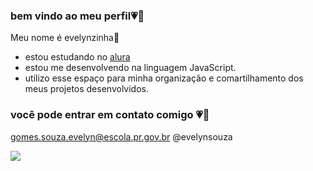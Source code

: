 ### bem vindo ao meu perfil💗🐻

Meu nome é evelynzinha🐻

- estou estudando no [alura](https://www.alura.com.br)
- estou me desenvolvendo na linguagem JavaScript.
- utilizo esse espaço para minha organização e comartilhamento dos meus projetos desenvolvidos.

### você pode entrar em contato comigo 💗🐻
gomes.souza.evelyn@escola.pr.gov.br
@evelynsouza 

![](https://media.tenor.com/9kDNiQpPqEQAAAAC/hello-kitty.gif)

